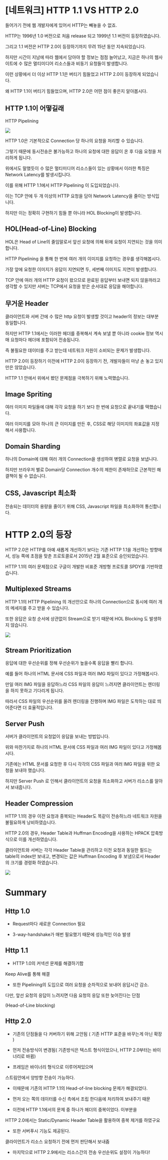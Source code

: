 # [네트워크] HTTP 1.1 VS HTTP 2.0

들어가기 전에
웹 개발자에게 있어서 HTTP는 빼놓을 수 없죠.

HTTP는 1996년 1.0 버전으로 처음 release 되고 1999년 1.1 버전이 등장하였습니다.

그리고 1.1 버전은 HTTP 2.0이 등장하기까지 무려 15년 동안 지속되었습니다.

 

하지만 시간이 지남에 따라 웹에서 담아야 할 정보는 점점 늘어났고, 지금은 하나의 웹사이트에 수 많은 멀티미디어 리소스들과 비동기 요청들이 발생합니다.

이런 상황에서 더 이상 HTTP 1.1은 버티기 힘들었고 HTTP 2.0이 등장하게 되었습니다.

왜 HTTP 1.1이 버티기 힘들었으며, HTTP 2.0은 어떤 점이 좋은지 알아봅시다.

 

## HTTP 1.1이 어떻길래
HTTP Pipelining

<img src="https://github.com/douzoneStudy/Web/blob/main/Images/HTTP/%231.png"/>

HTTP 1.0은 기본적으로 Connection 당 하나의 요청을 처리할 수 있습니다.

그렇기 때문에 동시전송은 불가능하고 하나의 요청에 대한 응답이 온 후 다음 요청을 처리하게 됩니다.

위에서도 말했듯이 수 많은 멀티미디어 리소스들이 있는 상황에서 이러한 특징은 Network Latency를 발생시킵니다.

 

이를 위해 HTTP 1.1에서 HTTP Pipelining 이 도입되었습니다.

이는 TCP 안에 두 개 이상의 HTTP 요청을 담아 Network Latency을 줄이는 방식입니다.

하지만 이는 정확히 구현하기 힘들 뿐 아니라 HOL Blocking이 발생합니다.

 

## HOL(Head-of-Line) Blocking
HOL은 Head of Line의 줄임말로서 앞선 요청에 의해 뒤에 요청이 지연되는 것을 의미합니다.

HTTP Pipelining 을 통해 한 번에 여러 개의 이미지를 요청하는 경우를 생각해봅시다.

가장 앞에 요청한 이미지가 응답이 지연되면 두, 세번째 이미지도 지연이 발생합니다.

TCP 안에 여러 개의 HTTP 요청이 왔으므로 완료된 응답부터 보내면 되지 않을까라고 생각할 수 있지만 서버는 TCP에서 요청을 받은 순서대로 응답을 해야합니다.

 

## 무거운 Header
클라이언트와 서버 간에 수 많은 http 요청이 발생할 것이고 header의 정보는 대부분 동일합니다.

하지만 HTTP 1.1에서는 이러한 헤더를 중복해서 계속 보낼 뿐 아니라 cookie 정보 역시 매 요청마다 헤더에 포함되어 전송됩니다.

즉 불필요한 데이터를 주고 받는데 네트워크 자원이 소비되는 문제가 발생합니다.

 

HTTP 2.0이 등장하기 이전에
HTTP 2.0이 등장하기 전, 개발자들이 마냥 손 놓고 있지만은 않았습니다.

HTTP 1.1 안에서 위에서 봤던 문제점을 극복하기 위해 노력했습니다.

 

## Image Spriting


여러 이미지 파일들에 대해 각각 요청을 하기 보다 한 번에 요청으로 끝내기를 택했습니다.

여러 이미지를 모아 하나의 큰 이미지를 만든 후, CSS로 해당 이미지의 좌표값을 지정해서 사용합니다.

 

## Domain Sharding


하나의 Domain에 대해 여러 개의 Connection을 생성하여 병렬로 요청을 보냅니다.

하지만 브라우저 별로 Domain당 Connection 개수의 제한이 존재하므로 근본적인 해결책이 될 수 없습니다.

 

## CSS, Javascript 최소화


전송되는 데이터의 용량을 줄이기 위해 CSS, Javascript 파일을 최소화하여 통신합니다.

 

 

# HTTP 2.0의 등장


HTTP 2.0은 HTTP를 아예 새롭게 개선하기 보다는 기존 HTTP 1.1을 개선하는 방향에서, 성능 쪽에 초점을 맞춘 프로토콜로서 2015년 2월 표준으로 승인되었습니다.

HTTP 1.1의 여러 문제점으로 구글이 개발한 비표준 개방형 프로토콜 SPDY를 기반하였습니다.

 

## Multiplexed Streams


HTTP 1.1의 HTTP Pipelining 의 개선안으로 하나의 Connection으로 동시에 여러 개의 메세지를 주고 받을 수 있습니다.

또한 응답은 요청 순서에 상관없이 Stream으로 받기 때문에 HOL Blocking 도 발생하지 않습니다.

<img src="https://github.com/douzoneStudy/Web/blob/main/Images/HTTP/%232.png"/>

## Stream Prioritization


응답에 대한 우선순위를 정해 우선순위가 높을수록 응답을 빨리 합니다.

예를 들어 하나의 HTML 문서에 CSS 파일과 여러 IMG 파일이 있다고 가정해봅시다.

만일 여러 IMG 파일을 응답하느라 CSS 파일의 응답이 느려지면 클라이언트는 렌더링을 하지 못하고 기다리게 됩니다.

따라서 CSS 파일의 우선순위를 올려 렌더링을 진행하며 IMG 파일은 도착하는 대로 띄어준다면 더 효율적입니다.

 

## Server Push


서버가 클라이언트의 요청없이 응답을 보내는 방법입니다.

위와 마찬가지로 하나의 HTML 문서에 CSS 파일과 여러 IMG 파일이 있다고 가정해봅시다.

기존에는 HTML 문서를 요청한 후 다시 각각의 CSS 파일과 여러 IMG 파일을 위한 요청을 보내야 했습니다.

하지만 Server Push 로 인해서 클라이언트의 요청을 최소화하고 서버가 리소스를 알아서 보내줍니다.

 

## Header Compression


HTTP 1.1의 경우 이전 요청과 중복되는 Header도 똑같이 전송하느라 네트워크 자원을 불필요하게 낭비하였습니다.

HTTP 2.0의 경우, Header Table과 Huffman Encoding을 사용하는 HPACK 압축방식으로 이를 개선하였습니다.

클라이언트와 서버는 각각 Header Table을 관리하고 이전 요청과 동일한 필드는 table의 index만 보내고, 변경되는 값은 Huffman Encoding 후 보냄으로서 Header의 크기를 경령화 하였습니다.

<img src="https://github.com/douzoneStudy/Web/blob/main/Images/HTTP/%233.png"/>


# Summary

## Http 1.0

- Request마다 새로운 Connection 필요

- 3-way-handshake가 매번 필요했기 때문에 성능적인 이슈 발생



## Http 1.1

- HTTP 1.0의 커넥션 문제를 해결하기함

 Keep Alive를 통해 해결

- 또한 Pipelining의 도입으로 여러 요청을 순차적으로 보내어 응답시간 감소.

다만, 앞선 요청의 응답이 느려지면 다음 요청의 응답 또한 늦어진다는 단점

(Head-of-Line blocking)





## Http 2.0

- 기존의 단점들을 다 커버하기 위해 고안됨 ( 기존 HTTP 표준을 바꾸는게 아닌 확장 )

- 먼저 전송방식이 변경됨( 기존방식은 텍스트 형식이었으나, HTTP 2.0부터는 바이너리로 바뀜)

- 프레임은 바이너리 형식으로 이루어져있으며

스트림안에서 양방향 전송이 가능하다.

- 이때문에 기존의 HTTP 1.1의 Head-of-line blocking 문제가 해결되었다.

- 먼저 오는 쪽의 데이터를 수신 측에서 조립 한다음에 처리하여 보내주기 때문

- 이전에 HTTP 1.1에서의 문제 중 하나가 헤더의 중복이었다. 이부분을

HTTP 2.0에서는 Static/Dynamic Header Table을 활용하여 중복 제거를 하였구요

- 또한 서버푸시 기능도 제공된다.

클라이언트가 리소스 요청하기 전에 먼저 판단해서 보내줌


- 마지막으로 HTTP 2.9에서는 리소스간의 전송 우선순위도 설정이 가능하다!

